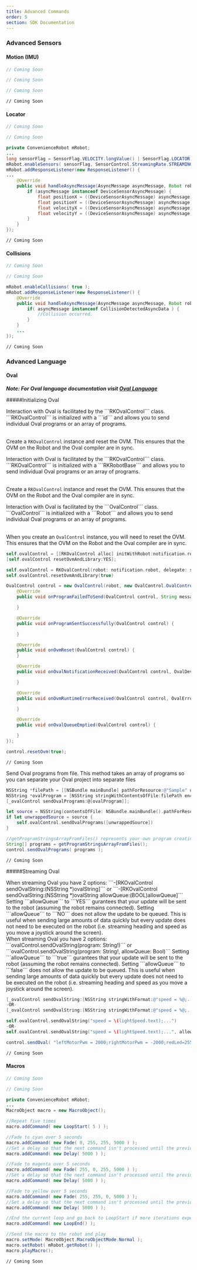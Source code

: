 ```yaml
---
title: Advanced Commands
order: 5
section: SDK Documentation
---
```


### Advanced Sensors

#### Motion (IMU)

```objective-c
// Coming Soon
```

```swift
// Coming Soon
```

```java
// Coming Soon
```

```unity
// Coming Soon
```

#### Locator 
```objective-c
// Coming Soon
```

```swift
// Coming Soon
```

```java
private ConvenienceRobot mRobot;
...
long sensorFlag = SensorFlag.VELOCITY.longValue() | SensorFlag.LOCATOR.longValue();
mRobot.enableSensors( sensorFlag, SensorControl.StreamingRate.STREAMING_RATE10 );
mRobot.addResponseListener(new ResponseListener() {
...
    @Override
    public void handleAsyncMessage(AsyncMessage asyncMessage, Robot robot) {
        if (asyncMessage instanceof DeviceSensorAsyncMessage) {
            float positionX = ((DeviceSensorAsyncMessage) asyncMessage).getAsyncData().get(0).getLocatorData().getPositionX();
            float positionY = ((DeviceSensorAsyncMessage) asyncMessage).getAsyncData().get(0).getLocatorData().getPositionY();
            float velocityX = ((DeviceSensorAsyncMessage) asyncMessage).getAsyncData().get(0).getLocatorData().getVelocity().x;
            float velocityY = ((DeviceSensorAsyncMessage) asyncMessage).getAsyncData().get(0).getLocatorData().getVelocity().y;
        }
    }
});
```

```unity
// Coming Soon
```


#### Collisions
```objective-c
// Coming Soon
```

```swift
// Coming Soon
```

```java
mRobot.enableCollisions( true );
mRobot.addResponseListener(new ResponseListener() {
    @Override
    public void handleAsyncMessage(AsyncMessage asyncMessage, Robot robot) {
        if( asyncMessage instanceof CollisionDetectedAsyncData ) {
            //Collision occurred.
        }
    }
    ...
});
```

```unity
// Coming Soon
```


### Advanced Language

#### Oval
***Note: For Oval language documentation visit [Oval Language](/robot-languages/oval-language)***

#####Initializing Oval

<div class="objective-c language-only">
Interaction with Oval is facilitated by the ```RKOvalControl``` class.  ```RKOvalControl``` is initialized with a ```id<RKRobotBase>``` and allows you to send individual Oval programs or an array of programs.<br /><br />

Create a ```RKOvalControl``` instance and reset the OVM.  This ensures that the OVM on the Robot and the Oval compiler are in sync.
</div>

<div class="swift language-only">
Interaction with Oval is facilitated by the ```RKOvalControl``` class.  ```RKOvalControl``` is initialized with a ```RKRobotBase``` and allows you to send individual Oval programs or an array of programs.<br /><br />

Create a ```RKOvalControl``` instance and reset the OVM.  This ensures that the OVM on the Robot and the Oval compiler are in sync.
</div>

<div class="java language-only">
Interaction with Oval is facilitated by the ```OvalControl``` class.  ```OvalControl``` is initialized with a ```Robot``` and allows you to send individual Oval programs or an array of programs.<br /><br />

When you create an ```OvalControl``` instance, you will need to reset the OVM.  This ensures that the OVM on the Robot and the Oval compiler are in sync.
</div>

```objective-c
self.ovalControl = [[RKOvalControl alloc] initWithRobot:notification.robot delegate:self];
[self.ovalControl resetOvmAndLibrary:YES];
```

```swift
self.ovalControl = RKOvalControl(robot: notification.robot, delegate: self)
self.ovalControl.resetOvmAndLibrary(true)
```

```java
OvalControl control = new OvalControl(robot, new OvalControl.OvalControlListener() {
    @Override
    public void onProgramFailedToSend(OvalControl control, String message) {

    }

    @Override
    public void onProgramSentSuccessfully(OvalControl control) {

    }

    @Override
    public void onOvmReset(OvalControl control) {
    }

    @Override
    public void onOvalNotificationReceived(OvalControl control, OvalDeviceBroadcast notification) {

    }

    @Override
    public void onOvmRuntimeErrorReceived(OvalControl control, OvalErrorBroadcast notification) {

    }

    @Override
    public void onOvalQueueEmptied(OvalControl control) {

    }
});

control.resetOvm(true);
```

```unity
// Coming Soon
```

Send Oval programs from file. This method takes an array of programs so you can separate your Oval project into separate files
```objective-c
NSString *filePath = [[NSBundle mainBundle] pathForResource:@"Sample" ofType:@"oval"];
NSString *ovalProgram = [NSString stringWithContentsOfFile:filePath encoding:NSUTF8StringEncoding error:nil];
[_ovalControl sendOvalPrograms:@[ovalProgram]];
```

```swift
let source = NSString(contentsOfFile: NSBundle.mainBundle().pathForResource("Sample", ofType: "oval")!, encoding: NSUTF8StringEncoding, error: nil)
if let unwrappedSource = source {
    self.ovalControl.sendOvalPrograms([unwrappedSource])
}
```

```java
//getProgramStringsArrayFromFiles() represents your own program creating an array of strings from locally stored files
String[] programs = getProgramStringsArrayFromFiles();
control.sendOvalPrograms( programs );
```

```unity
// Coming Soon
```

#####Streaming Oval

<div class="objective-c language-only">
When streaming Oval you have 2 options: ```-[RKOvalControl sendOvalString:(NSString *)ovalString]``` or ```-[RKOvalControl sendOvalString:(NSString *)ovalString allowQueue:(BOOL)allowQueue]``` Setting ```allowQueue``` to ```YES``` gurantees that your update will be sent to the robot (assuming the robot remains connected).  Setting ```allowQueue``` to ```NO``` does not allow the update to be queued.  This is useful when sending large amounts of data quickly but every update does not need to be executed on the robot (i.e. streaming heading and speed as you move a joystick around the screen). 
</div>

<div class="swift language-only">
When streaming Oval you have 2 options: ```ovalControl.sendOvalString(program: String!)``` or ```ovalControl.sendOvalString(program: String!, allowQueue: Bool)``` Setting ```allowQueue``` to ```true``` gurantees that your update will be sent to the robot (assuming the robot remains connected).  Setting ```allowQueue``` to ```false``` does not allow the update to be queued.  This is useful when sending large amounts of data quickly but every update does not need to be executed on the robot (i.e. streaming heading and speed as you move a joystick around the screen). 
</div>

```objective-c
[_ovalControl sendOvalString:[NSString stringWithFormat:@"speed = %@;...",_lightSpeed.text]]; //allowQueue is YES by default
-OR-
[_ovalControl sendOvalString:[NSString stringWithFormat:@"speed = %@;...",_lightSpeed.text] allowQueue:NO];
```

```swift
self.ovalControl.sendOvalString("speed = \(lightSpeed.text);...")
-OR-
self.ovalControl.sendOvalString("speed = \(lightSpeed.text);...", allowQueue: false)
```

```java
control.sendOval( "leftMotorPwm = 2000;rightMotorPwm = -2000;redLed=255;..." );
```

```unity
// Coming Soon
```

#### Macros
```objective-c
// Coming Soon
```

```swift
// Coming Soon
```

```java
private ConvenienceRobot mRobot;
...
MacroObject macro = new MacroObject();

//Repeat five times
macro.addCommand( new LoopStart( 5 ) );

//Fade to cyan over 5 seconds
macro.addCommand( new Fade( 0, 255, 255, 5000 ) );
//Set a delay so that the next command isn't processed until the previous one is done
macro.addCommand( new Delay( 5000 ) );

//Fade to magenta over 5 seconds
macro.addCommand( new Fade( 255, 0, 255, 5000 ) );
//Set a delay so that the next command isn't processed until the previous one is done
macro.addCommand( new Delay( 5000 ) );

//Fade to yellow over 5 seconds
macro.addCommand( new Fade( 255, 255, 0, 5000 ) );
//Set a delay so that the next command isn't processed until the previous one is done
macro.addCommand( new Delay( 5000 ) );

//End the current loop and go back to LoopStart if more iterations expected
macro.addCommand( new LoopEnd() );

//Send the macro to the robot and play
macro.setMode( MacroObject.MacroObjectMode.Normal );
macro.setRobot( mRobot.getRobot() );
macro.playMacro();
```

```unity
// Coming Soon
```


